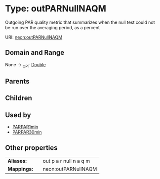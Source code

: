 
# Type: outPARNullNAQM


Outgoing PAR quality metric that summarizes when the null test could not be run over the averaging period, as a percent

URI: [neon:outPARNullNAQM](https://data.neonscience.org/outPARNullNAQM)


## Domain and Range

None ->  <sub>OPT</sub> [Double](types/Double.md)

## Parents


## Children


## Used by

 * [PARPAR1min](PARPAR1min.md)
 * [PARPAR30min](PARPAR30min.md)

## Other properties

|  |  |  |
| --- | --- | --- |
| **Aliases:** | | out p a r null n a q m |
| **Mappings:** | | neon:outPARNullNAQM |

